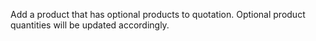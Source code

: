 Add a product that has optional products to quotation. Optional product quantities will be updated accordingly.